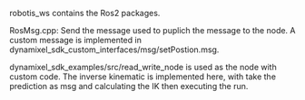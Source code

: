 robotis_ws contains the Ros2 packages. 

RosMsg.cpp: Send the message used to puplich the message to the node. A custom message is implemented in dynamixel_sdk_custom_interfaces/msg/setPostion.msg.



dynamixel_sdk_examples/src/read_write_node is used as the node with custom code. The inverse kinematic is implemented here, with take the prediction as msg and calculating the IK then executing the run.




